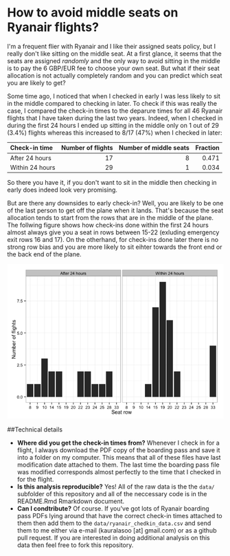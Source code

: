 



# How to avoid middle seats on Ryanair flights?

I'm a frequent flier with Ryanair and I like their assigned seats policy, but I really don't like sitting on the middle seat. At a first glance, it seems that the seats are assigned *randomly* and the only way to avoid sitting in the middle is to pay the 6 GBP/EUR fee to choose your own seat. But what if their seat allocation is not actually completely random and you can predict which seat you are likely to get? 

Some time ago, I noticed that when I checked in early I was less likely to sit in the middle compared to checking in later. To check if this was really the case, I compared the check-in times to the deparure times for all 46 Ryanair flights that I have taken during the last two years. Indeed, when I checked in during the first 24 hours I ended up sitting in the middle only on 1 out of 29 (3.4%) flights whereas this increased to 8/17 (47%) when I checked in later:


|Check-in time   | Number of flights| Number of middle seats| Fraction|
|:---------------|-----------------:|----------------------:|--------:|
|After 24 hours  |                17|                      8|    0.471|
|Within 24 hours |                29|                      1|    0.034|
So there you have it, if you don't want to sit in the middle then checking in early does indeed look very promising.

But are there any downsides to early check-in? Well, you are likely to be one of the last person to get off the plane when it lands. That's because the seat allocation tends to start from the rows that are in the middle of the plane. The follwing figure shows how check-ins done within the first 24 hours almost always give you a seat in rows between 15-22 (exluding emergency exit rows 16 and 17). On the otherhand, for check-ins done later there is no strong row bias and you are more likely to sit eihter towards the front end or the back end of the plane.

![](README_files/figure-html/unnamed-chunk-3-1.png) 

##Technical details
* **Where did you get the check-in times from?** Whenever I check in for a flight, I always download the PDF copy of the boarding pass and save it into a folder on my computer. This means that all of these files have last modification date attached to them. The last time the boarding pass file was modified corresponds almost perfectly to the time that I checked in for the flight.
* **Is this analysis reproducible?** Yes! All of the raw data is the the `data/` subfolder of this repository and all of the neccessary code is in the README.Rmd Rmarkdown document.
* **Can I condtribute?** Of course. If you've got lots of Ryanair boarding pass PDFs lying around that have the correct check-in times attached to them then add them to the `data/ryanair_chedkin_data.csv` and send them to me either via e-mail (kauralasoo [at] gmail.com) or as a github pull request. If you are interested in doing additional analysis on this data then feel free to fork this repository.




